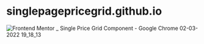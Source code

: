 # singlepagepricegrid.github.io
![Frontend Mentor _ Single Price Grid Component - Google Chrome 02-03-2022 19_18_13](https://user-images.githubusercontent.com/87072216/156374024-eb88a8b4-64e5-4c5a-9506-71c1e4f71c83.png)

